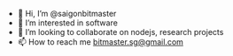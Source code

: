 - 👋 Hi, I’m @saigonbitmaster
- 👀 I’m interested in software 
- 💞️ I’m looking to collaborate on nodejs, research projects
- 📫 How to reach me bitmaster.sg@gmail.com
